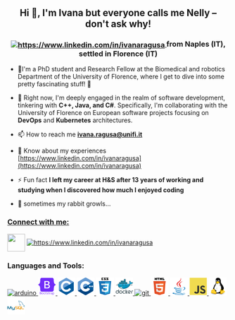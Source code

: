 <h2 align="center">Hi 👋, I'm Ivana but everyone calls me Nelly – don't ask why!</h2>
<h3 align="center"> <a href="https://www.linkedin.com/in/ivanaragusa" target="blank"><img align="center" src="https://github.com/IvanaRagusa/IvanaRagusa/assets/115358202/88f535b4-2aa1-4aba-986d-1bdcf5da63d2" alt="https://www.linkedin.com/in/ivanaragusa" height="120" width="120" /> </a> from Naples (IT), settled in Florence (IT)</h3>

- 🔭I'm a PhD student and Research Fellow at the Biomedical and robotics Department of the University of Florence, where I get to dive into some pretty fascinating stuff! 🤖

- 🌱 Right now, I'm deeply engaged in the realm of software development, tinkering with **C++, Java, and C#**. Specifically, I'm collaborating with the University of Florence on 
     European software projects focusing on **DevOps** and **Kubernetes** architectures.
  
- 📫 How to reach me <a href="mailto:ivana.ragusa@unifi.it" target="blank">**ivana.ragusa@unifi.it**</a>

- 📄 Know about my experiences [https://www.linkedin.com/in/ivanaragusa](https://www.linkedin.com/in/ivanaragusa)

- ⚡ Fun fact **I left my career at H&S after 13 years of working and studying when I discovered how much I enjoyed coding**
-  🐰 sometimes my rabbit growls...


<a href="mailto:tdp.ragusa@gmail.com">

<h3 align="left"> Connect with me:</h3>
<p align="left"> <a href="mailto:tdp.ragusa@gmail.com" target="blank"> <img align="center" src=https://github.com/IvanaRagusa/IvanaRagusa/assets/115358202/fc04eaa7-272b-4b34-9e67-b5e7592bc36e width="40" height="40"/></a> <a href="https://www.linkedin.com/in/ivanaragusa" target="blank"><img align="center" src="https://raw.githubusercontent.com/rahuldkjain/github-profile-readme-generator/master/src/images/icons/Social/linked-in-alt.svg" alt="https://www.linkedin.com/in/ivanaragusa" height="30" width="40" /> </a> 
</p>

<h3 align="left">Languages and Tools:</h3>
<p align="left"> <a href="https://www.arduino.cc/" target="_blank" rel="noreferrer"> <img src="https://cdn.worldvectorlogo.com/logos/arduino-1.svg" alt="arduino" width="40" height="40"/> </a> <a href="https://getbootstrap.com" target="_blank" rel="noreferrer"> <img src="https://raw.githubusercontent.com/devicons/devicon/master/icons/bootstrap/bootstrap-plain-wordmark.svg" alt="bootstrap" width="40" height="40"/> </a> <a href="https://www.cprogramming.com/" target="_blank" rel="noreferrer"> <img src="https://raw.githubusercontent.com/devicons/devicon/master/icons/c/c-original.svg" alt="c" width="40" height="40"/> </a> <a href="https://www.w3schools.com/cpp/" target="_blank" rel="noreferrer"> <img src="https://raw.githubusercontent.com/devicons/devicon/master/icons/cplusplus/cplusplus-original.svg" alt="cplusplus" width="40" height="40"/> </a> <a href="https://www.w3schools.com/css/" target="_blank" rel="noreferrer"> <img src="https://raw.githubusercontent.com/devicons/devicon/master/icons/css3/css3-original-wordmark.svg" alt="css3" width="40" height="40"/> </a> <a href="https://www.docker.com/" target="_blank" rel="noreferrer"> <img src="https://raw.githubusercontent.com/devicons/devicon/master/icons/docker/docker-original-wordmark.svg" alt="docker" width="40" height="40"/> </a> <a href="https://git-scm.com/" target="_blank" rel="noreferrer"> <img src="https://www.vectorlogo.zone/logos/git-scm/git-scm-icon.svg" alt="git" width="40" height="40"/> </a> <a href="https://www.w3.org/html/" target="_blank" rel="noreferrer"> <img src="https://raw.githubusercontent.com/devicons/devicon/master/icons/html5/html5-original-wordmark.svg" alt="html5" width="40" height="40"/> </a> <a href="https://www.java.com" target="_blank" rel="noreferrer"> <img src="https://raw.githubusercontent.com/devicons/devicon/master/icons/java/java-original.svg" alt="java" width="40" height="40"/> </a> <a href="https://developer.mozilla.org/en-US/docs/Web/JavaScript" target="_blank" rel="noreferrer"> <img src="https://raw.githubusercontent.com/devicons/devicon/master/icons/javascript/javascript-original.svg" alt="javascript" width="40" height="40"/> </a> <a href="https://www.linux.org/" target="_blank" rel="noreferrer"> <img src="https://raw.githubusercontent.com/devicons/devicon/master/icons/linux/linux-original.svg" alt="linux" width="40" height="40"/> </a> <a href="https://www.mysql.com/" target="_blank" rel="noreferrer"> <img src="https://raw.githubusercontent.com/devicons/devicon/master/icons/mysql/mysql-original-wordmark.svg" alt="mysql" width="40" height="40"/> </a> </p>

